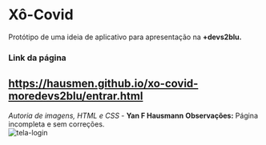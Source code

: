 # Xô-Covid
Protótipo de uma ideia de aplicativo para apresentação na **+devs2blu.** 
### Link da página <br/>
https://hausmen.github.io/xo-covid-moredevs2blu/entrar.html<br/>
-----------------------------
*Autoria de imagens, HTML e CSS* - **Yan F Hausmann**
**Observações:** Página incompleta e sem correções. <br/>
![tela-login](https://user-images.githubusercontent.com/86447672/143872854-e079adb3-b517-4062-9b19-557f680b36b8.jpg)

